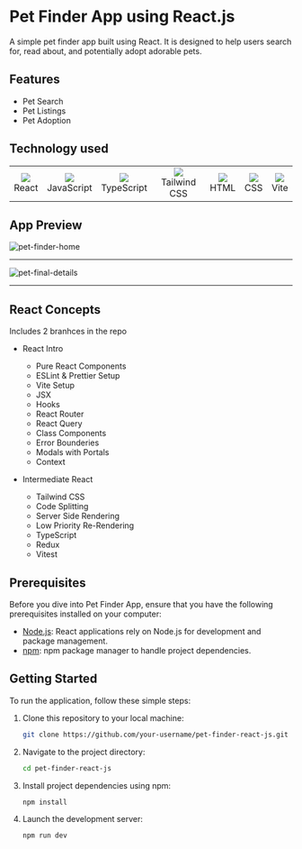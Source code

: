 # Pet Finder App using React.js

A simple pet finder app built using React. It is designed to help users search for, read about, and potentially adopt adorable pets.

## Features
- Pet Search
- Pet Listings
- Pet Adoption

## Technology used
<table>
  <tr>
    <td align="center">
      <img src="https://skillicons.dev/icons?i=react" />
      <br>React
    </td>
    <td align="center">
      <img src="https://skillicons.dev/icons?i=js" />
      <br>JavaScript
    </td>
    <td align="center">
      <img src="https://skillicons.dev/icons?i=ts" />
      <br>TypeScript
    </td>
    <td align="center">
      <img src="https://skillicons.dev/icons?i=tailwind" />
      <br>Tailwind CSS
    </td>
    <td align="center">
      <img src="https://skillicons.dev/icons?i=html" />
      <br>HTML
    </td>
    <td align="center">
      <img src="https://skillicons.dev/icons?i=css" />
      <br>CSS
    </td>
    <td align="center">
      <img src="https://skillicons.dev/icons?i=vite" />
      <br>Vite
    </td>
  </tr>
</table>

## App Preview
![pet-finder-home](https://github.com/JohanurRahman/react-101/assets/42015613/29c4a0da-7838-4a9c-b6c7-35bff1e0d869) <hr>
![pet-final-details](https://github.com/JohanurRahman/react-101/assets/42015613/cb99e9ef-94b7-45ff-89f3-f19112b89881) <hr>

## React Concepts
Includes 2 branhces in the repo
- React Intro
   - Pure React Components
   - ESLint & Prettier Setup
   - Vite Setup
   - JSX
   - Hooks
   - React Router
   - React Query
   - Class Components
   - Error Bounderies
   - Modals with Portals
   - Context

- Intermediate React
   - Tailwind CSS
   - Code Splitting
   - Server Side Rendering
   - Low Priority Re-Rendering
   - TypeScript
   - Redux
   - Vitest

## Prerequisites

Before you dive into Pet Finder App, ensure that you have the following prerequisites installed on your computer:

- [Node.js](https://nodejs.org/): React applications rely on Node.js for development and package management.
- [npm](https://www.npmjs.com/): npm package manager to handle project dependencies.


## Getting Started

To run the application, follow these simple steps:

1. Clone this repository to your local machine:

   ```bash
   git clone https://github.com/your-username/pet-finder-react-js.git

2. Navigate to the project directory:

   ```bash
   cd pet-finder-react-js
   
3. Install project dependencies using npm:

   ```bash
   npm install

4. Launch the development server:

   ```bash
   npm run dev

